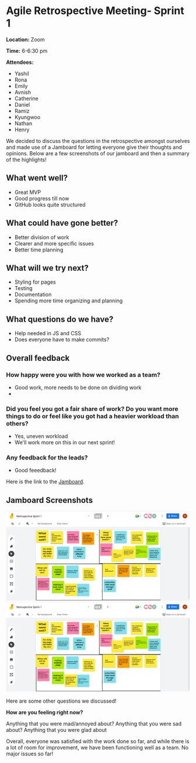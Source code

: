 # Agile Retrospective Meeting- Sprint 1
**Location:** Zoom

**Time:** 6-6:30 pm

**Attendees:**
- Yashil
- Rona
- Emily
- Avnish
- Catherine
- Daniel
- Ramiz
- Kyungwoo
- Nathan
- Henry

We decided to discuss the questions in the retrospective amongst ourselves and made use of a Jamboard for letting everyone give their thoughts and opinions. Below are a few screenshots of our jamboard and then a summary of the highlights!


## What went well?
* Great MVP
* Good progress till now
* GitHub looks quite structured

## What could have gone better? 
* Better division of work
* Clearer and more specific issues
* Better time planning 

## What will we try next? 
* Styling for pages
* Testing
* Documentation
* Spending more time organizing and planning

## What questions do we have? 
* Help needed in JS and CSS
* Does everyone have to make commits?

## Overall feedback 
### How happy were you with how we worked as a team?
  * Good work, more needs to be done on dividing work
  *  
### Did you feel you got a fair share of work? Do you want more things to do or feel like you got had a heavier workload than others?
  * Yes, uneven workload
  * We'll work more on this in our next sprint!
### Any feedback for the leads?
  * Good feeedback!

Here is the link to the [Jamboard](https://jamboard.google.com/d/1O8Cw18QOvZ55DHCABL-Gzs9F6-ZFFp_Z4R1IGc-NOd0/edit?usp=sharing).


## Jamboard Screenshots
![image](../misc/sprint1retro1.1.png)
![image](../misc/sprint1retro1.1.png)


Here are some other questions we discussed!

**How are you feeling right now?**

Anything that you were mad/annoyed about?
Anything that you were sad about?
Anything that you were glad about

Overall, everyone was satisfied with the work done so far, and while there is a lot of room for improvement, we have been functioning well as a team. No major issues so far!